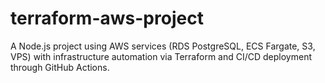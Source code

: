 # terraform-aws-project
 A Node.js project using AWS services (RDS PostgreSQL, ECS Fargate, S3, VPS) with infrastructure automation via Terraform and CI/CD deployment through GitHub Actions.
